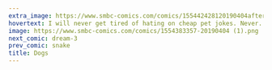 ```yaml
---
extra_image: https://www.smbc-comics.com/comics/155442428120190404after.png
hovertext: I will never get tired of hating on cheap pet jokes. Never.
image: https://www.smbc-comics.com/comics/1554383357-20190404 (1).png
next_comic: dream-3
prev_comic: snake
title: Dogs
---
```


